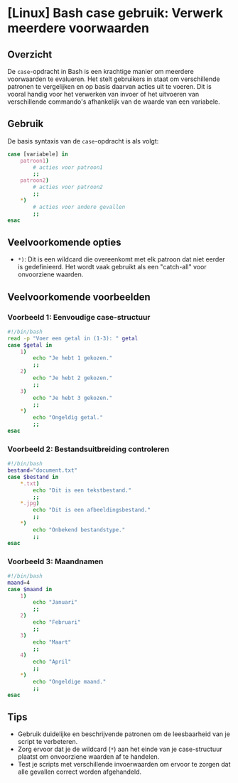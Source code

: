# [Linux] Bash case gebruik: Verwerk meerdere voorwaarden

## Overzicht
De `case`-opdracht in Bash is een krachtige manier om meerdere voorwaarden te evalueren. Het stelt gebruikers in staat om verschillende patronen te vergelijken en op basis daarvan acties uit te voeren. Dit is vooral handig voor het verwerken van invoer of het uitvoeren van verschillende commando's afhankelijk van de waarde van een variabele.

## Gebruik
De basis syntaxis van de `case`-opdracht is als volgt:

```bash
case [variabele] in
    patroon1)
        # acties voor patroon1
        ;;
    patroon2)
        # acties voor patroon2
        ;;
    *)
        # acties voor andere gevallen
        ;;
esac
```

## Veelvoorkomende opties
- `*)`: Dit is een wildcard die overeenkomt met elk patroon dat niet eerder is gedefinieerd. Het wordt vaak gebruikt als een "catch-all" voor onvoorziene waarden.

## Veelvoorkomende voorbeelden

### Voorbeeld 1: Eenvoudige case-structuur
```bash
#!/bin/bash
read -p "Voer een getal in (1-3): " getal
case $getal in
    1)
        echo "Je hebt 1 gekozen."
        ;;
    2)
        echo "Je hebt 2 gekozen."
        ;;
    3)
        echo "Je hebt 3 gekozen."
        ;;
    *)
        echo "Ongeldig getal."
        ;;
esac
```

### Voorbeeld 2: Bestandsuitbreiding controleren
```bash
#!/bin/bash
bestand="document.txt"
case $bestand in
    *.txt)
        echo "Dit is een tekstbestand."
        ;;
    *.jpg)
        echo "Dit is een afbeeldingsbestand."
        ;;
    *)
        echo "Onbekend bestandstype."
        ;;
esac
```

### Voorbeeld 3: Maandnamen
```bash
#!/bin/bash
maand=4
case $maand in
    1)
        echo "Januari"
        ;;
    2)
        echo "Februari"
        ;;
    3)
        echo "Maart"
        ;;
    4)
        echo "April"
        ;;
    *)
        echo "Ongeldige maand."
        ;;
esac
```

## Tips
- Gebruik duidelijke en beschrijvende patronen om de leesbaarheid van je script te verbeteren.
- Zorg ervoor dat je de wildcard (`*`) aan het einde van je case-structuur plaatst om onvoorziene waarden af te handelen.
- Test je scripts met verschillende invoerwaarden om ervoor te zorgen dat alle gevallen correct worden afgehandeld.